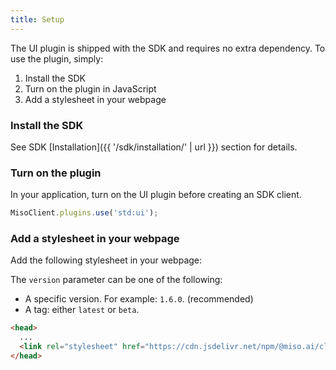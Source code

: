```yaml
---
title: Setup
---
```


The UI plugin is shipped with the SDK and requires no extra dependency. To use the plugin, simply:

1. Install the SDK
1. Turn on the plugin in JavaScript
1. Add a stylesheet in your webpage

### Install the SDK

See SDK [Installation]({{ '/sdk/installation/' | url }}) section for details.

### Turn on the plugin

In your application, turn on the UI plugin before creating an SDK client.

```js
MisoClient.plugins.use('std:ui');
```

### Add a stylesheet in your webpage

Add the following stylesheet in your webpage:

The `version` parameter can be one of the following:
* A specific version. For example: `1.6.0`. (recommended)
* A tag: either `latest` or `beta`.

```html
<head>
  ...
  <link rel="stylesheet" href="https://cdn.jsdelivr.net/npm/@miso.ai/client-sdk@{{'{{version}}'}}/dist/css/ui.css">
</head>
```
